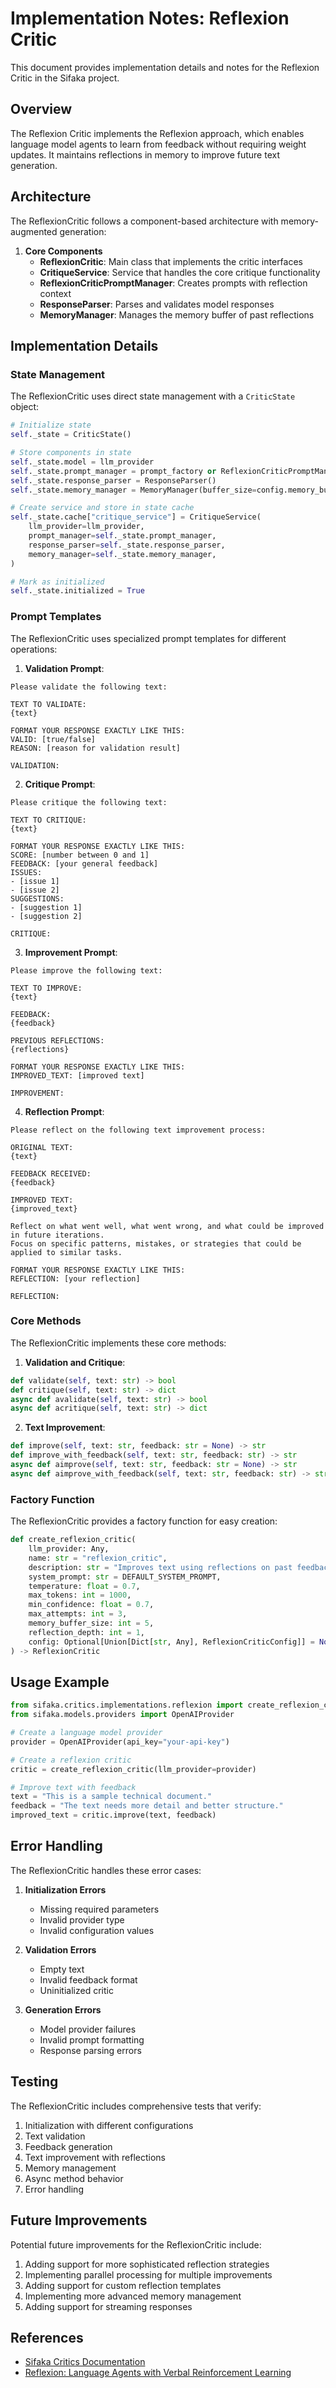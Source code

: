 # Implementation Notes: Reflexion Critic

This document provides implementation details and notes for the Reflexion Critic in the Sifaka project.

## Overview

The Reflexion Critic implements the Reflexion approach, which enables language model agents to learn from feedback without requiring weight updates. It maintains reflections in memory to improve future text generation.

## Architecture

The ReflexionCritic follows a component-based architecture with memory-augmented generation:

1. **Core Components**
   - **ReflexionCritic**: Main class that implements the critic interfaces
   - **CritiqueService**: Service that handles the core critique functionality
   - **ReflexionCriticPromptManager**: Creates prompts with reflection context
   - **ResponseParser**: Parses and validates model responses
   - **MemoryManager**: Manages the memory buffer of past reflections

## Implementation Details

### State Management

The ReflexionCritic uses direct state management with a `CriticState` object:

```python
# Initialize state
self._state = CriticState()

# Store components in state
self._state.model = llm_provider
self._state.prompt_manager = prompt_factory or ReflexionCriticPromptManager(config)
self._state.response_parser = ResponseParser()
self._state.memory_manager = MemoryManager(buffer_size=config.memory_buffer_size)

# Create service and store in state cache
self._state.cache["critique_service"] = CritiqueService(
    llm_provider=llm_provider,
    prompt_manager=self._state.prompt_manager,
    response_parser=self._state.response_parser,
    memory_manager=self._state.memory_manager,
)

# Mark as initialized
self._state.initialized = True
```

### Prompt Templates

The ReflexionCritic uses specialized prompt templates for different operations:

1. **Validation Prompt**:
```
Please validate the following text:

TEXT TO VALIDATE:
{text}

FORMAT YOUR RESPONSE EXACTLY LIKE THIS:
VALID: [true/false]
REASON: [reason for validation result]

VALIDATION:
```

2. **Critique Prompt**:
```
Please critique the following text:

TEXT TO CRITIQUE:
{text}

FORMAT YOUR RESPONSE EXACTLY LIKE THIS:
SCORE: [number between 0 and 1]
FEEDBACK: [your general feedback]
ISSUES:
- [issue 1]
- [issue 2]
SUGGESTIONS:
- [suggestion 1]
- [suggestion 2]

CRITIQUE:
```

3. **Improvement Prompt**:
```
Please improve the following text:

TEXT TO IMPROVE:
{text}

FEEDBACK:
{feedback}

PREVIOUS REFLECTIONS:
{reflections}

FORMAT YOUR RESPONSE EXACTLY LIKE THIS:
IMPROVED_TEXT: [improved text]

IMPROVEMENT:
```

4. **Reflection Prompt**:
```
Please reflect on the following text improvement process:

ORIGINAL TEXT:
{text}

FEEDBACK RECEIVED:
{feedback}

IMPROVED TEXT:
{improved_text}

Reflect on what went well, what went wrong, and what could be improved in future iterations.
Focus on specific patterns, mistakes, or strategies that could be applied to similar tasks.

FORMAT YOUR RESPONSE EXACTLY LIKE THIS:
REFLECTION: [your reflection]

REFLECTION:
```

### Core Methods

The ReflexionCritic implements these core methods:

1. **Validation and Critique**:
```python
def validate(self, text: str) -> bool
def critique(self, text: str) -> dict
async def avalidate(self, text: str) -> bool
async def acritique(self, text: str) -> dict
```

2. **Text Improvement**:
```python
def improve(self, text: str, feedback: str = None) -> str
def improve_with_feedback(self, text: str, feedback: str) -> str
async def aimprove(self, text: str, feedback: str = None) -> str
async def aimprove_with_feedback(self, text: str, feedback: str) -> str
```

### Factory Function

The ReflexionCritic provides a factory function for easy creation:

```python
def create_reflexion_critic(
    llm_provider: Any,
    name: str = "reflexion_critic",
    description: str = "Improves text using reflections on past feedback",
    system_prompt: str = DEFAULT_SYSTEM_PROMPT,
    temperature: float = 0.7,
    max_tokens: int = 1000,
    min_confidence: float = 0.7,
    max_attempts: int = 3,
    memory_buffer_size: int = 5,
    reflection_depth: int = 1,
    config: Optional[Union[Dict[str, Any], ReflexionCriticConfig]] = None,
) -> ReflexionCritic
```

## Usage Example

```python
from sifaka.critics.implementations.reflexion import create_reflexion_critic
from sifaka.models.providers import OpenAIProvider

# Create a language model provider
provider = OpenAIProvider(api_key="your-api-key")

# Create a reflexion critic
critic = create_reflexion_critic(llm_provider=provider)

# Improve text with feedback
text = "This is a sample technical document."
feedback = "The text needs more detail and better structure."
improved_text = critic.improve(text, feedback)
```

## Error Handling

The ReflexionCritic handles these error cases:

1. **Initialization Errors**
   - Missing required parameters
   - Invalid provider type
   - Invalid configuration values

2. **Validation Errors**
   - Empty text
   - Invalid feedback format
   - Uninitialized critic

3. **Generation Errors**
   - Model provider failures
   - Invalid prompt formatting
   - Response parsing errors

## Testing

The ReflexionCritic includes comprehensive tests that verify:

1. Initialization with different configurations
2. Text validation
3. Feedback generation
4. Text improvement with reflections
5. Memory management
6. Async method behavior
7. Error handling

## Future Improvements

Potential future improvements for the ReflexionCritic include:

1. Adding support for more sophisticated reflection strategies
2. Implementing parallel processing for multiple improvements
3. Adding support for custom reflection templates
4. Implementing more advanced memory management
5. Adding support for streaming responses

## References

- [Sifaka Critics Documentation](../components/critics.md)
- [Reflexion: Language Agents with Verbal Reinforcement Learning](https://arxiv.org/abs/2303.11366)
